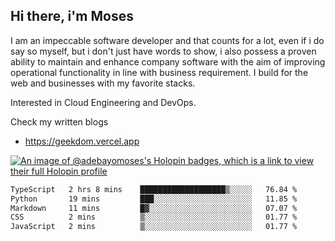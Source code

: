 ## Hi there, i'm Moses

I am an impeccable software developer and that counts for a lot, even if i do say so myself, but i don't just have words to show, i also possess a proven ability to maintain and enhance company software with the aim of improving operational functionality in line with business requirement. I build for the web and businesses with my favorite stacks.

Interested in Cloud Engineering and DevOps.

Check my written blogs
- https://geekdom.vercel.app

[![An image of @adebayomoses's Holopin badges, which is a link to view their full Holopin profile](https://holopin.me/adebayomoses)](https://holopin.io/@adebayomoses)

<!--START_SECTION:waka-->

```txt
TypeScript   2 hrs 8 mins    ███████████████████▒░░░░░   76.84 %
Python       19 mins         ███░░░░░░░░░░░░░░░░░░░░░░   11.85 %
Markdown     11 mins         █▓░░░░░░░░░░░░░░░░░░░░░░░   07.07 %
CSS          2 mins          ▒░░░░░░░░░░░░░░░░░░░░░░░░   01.77 %
JavaScript   2 mins          ▒░░░░░░░░░░░░░░░░░░░░░░░░   01.77 %
```

<!--END_SECTION:waka-->
